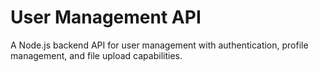 # User Management API

A Node.js backend API for user management with authentication, profile management, and file upload capabilities.



  
  
